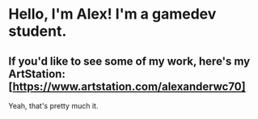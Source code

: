 # Hello, I'm Alex! I'm a gamedev student.
## If you'd like to see some of my work, here's my ArtStation: [https://www.artstation.com/alexanderwc70]

Yeah, that's pretty much it.
